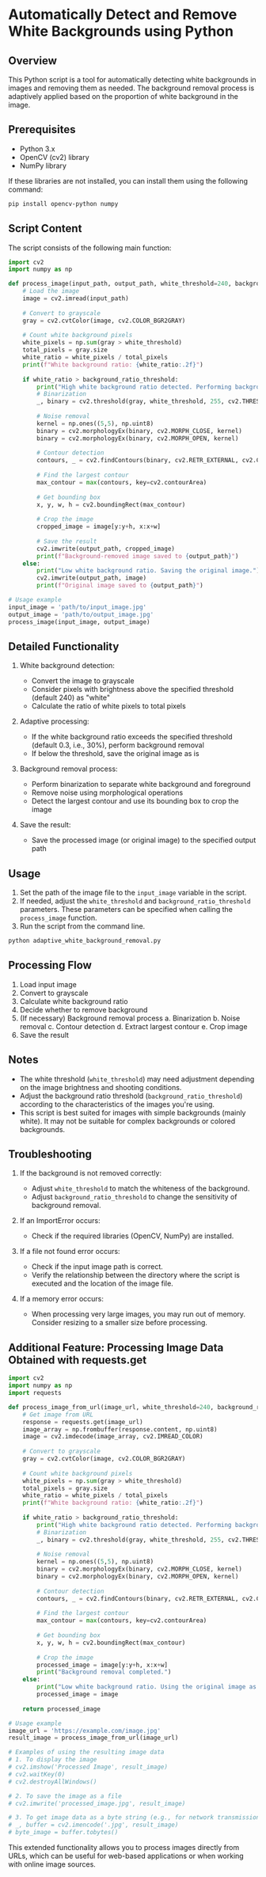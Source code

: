 # Automatically Detect and Remove White Backgrounds using Python

## Overview

This Python script is a tool for automatically detecting white backgrounds in images and removing them as needed. The background removal process is adaptively applied based on the proportion of white background in the image.

## Prerequisites

- Python 3.x
- OpenCV (cv2) library
- NumPy library

If these libraries are not installed, you can install them using the following command:

```bash
pip install opencv-python numpy
```

## Script Content

The script consists of the following main function:

```python
import cv2
import numpy as np

def process_image(input_path, output_path, white_threshold=240, background_ratio_threshold=0.3):
    # Load the image
    image = cv2.imread(input_path)
    
    # Convert to grayscale
    gray = cv2.cvtColor(image, cv2.COLOR_BGR2GRAY)
    
    # Count white background pixels
    white_pixels = np.sum(gray > white_threshold)
    total_pixels = gray.size
    white_ratio = white_pixels / total_pixels
    print(f"White background ratio: {white_ratio:.2f}")
    
    if white_ratio > background_ratio_threshold:
        print("High white background ratio detected. Performing background removal.")
        # Binarization
        _, binary = cv2.threshold(gray, white_threshold, 255, cv2.THRESH_BINARY_INV)
        
        # Noise removal
        kernel = np.ones((5,5), np.uint8)
        binary = cv2.morphologyEx(binary, cv2.MORPH_CLOSE, kernel)
        binary = cv2.morphologyEx(binary, cv2.MORPH_OPEN, kernel)
        
        # Contour detection
        contours, _ = cv2.findContours(binary, cv2.RETR_EXTERNAL, cv2.CHAIN_APPROX_SIMPLE)
        
        # Find the largest contour
        max_contour = max(contours, key=cv2.contourArea)
        
        # Get bounding box
        x, y, w, h = cv2.boundingRect(max_contour)
        
        # Crop the image
        cropped_image = image[y:y+h, x:x+w]
        
        # Save the result
        cv2.imwrite(output_path, cropped_image)
        print(f"Background-removed image saved to {output_path}")
    else:
        print("Low white background ratio. Saving the original image.")
        cv2.imwrite(output_path, image)
        print(f"Original image saved to {output_path}")

# Usage example
input_image = 'path/to/input_image.jpg'
output_image = 'path/to/output_image.jpg'
process_image(input_image, output_image)
```

## Detailed Functionality

1. White background detection:
   - Convert the image to grayscale
   - Consider pixels with brightness above the specified threshold (default 240) as "white"
   - Calculate the ratio of white pixels to total pixels

2. Adaptive processing:
   - If the white background ratio exceeds the specified threshold (default 0.3, i.e., 30%), perform background removal
   - If below the threshold, save the original image as is

3. Background removal process:
   - Perform binarization to separate white background and foreground
   - Remove noise using morphological operations
   - Detect the largest contour and use its bounding box to crop the image

4. Save the result:
   - Save the processed image (or original image) to the specified output path

## Usage

1. Set the path of the image file to the `input_image` variable in the script.
2. If needed, adjust the `white_threshold` and `background_ratio_threshold` parameters. These parameters can be specified when calling the `process_image` function.
3. Run the script from the command line.

```bash
python adaptive_white_background_removal.py
```

## Processing Flow

1. Load input image
2. Convert to grayscale
3. Calculate white background ratio
4. Decide whether to remove background
5. (If necessary) Background removal process
   a. Binarization
   b. Noise removal
   c. Contour detection
   d. Extract largest contour
   e. Crop image
6. Save the result

## Notes

- The white threshold (`white_threshold`) may need adjustment depending on the image brightness and shooting conditions.
- Adjust the background ratio threshold (`background_ratio_threshold`) according to the characteristics of the images you're using.
- This script is best suited for images with simple backgrounds (mainly white). It may not be suitable for complex backgrounds or colored backgrounds.

## Troubleshooting

1. If the background is not removed correctly:
   - Adjust `white_threshold` to match the whiteness of the background.
   - Adjust `background_ratio_threshold` to change the sensitivity of background removal.

2. If an ImportError occurs:
   - Check if the required libraries (OpenCV, NumPy) are installed.

3. If a file not found error occurs:
   - Check if the input image path is correct.
   - Verify the relationship between the directory where the script is executed and the location of the image file.

4. If a memory error occurs:
   - When processing very large images, you may run out of memory. Consider resizing to a smaller size before processing.

## Additional Feature: Processing Image Data Obtained with requests.get

```python
import cv2
import numpy as np
import requests

def process_image_from_url(image_url, white_threshold=240, background_ratio_threshold=0.3):
    # Get image from URL
    response = requests.get(image_url)
    image_array = np.frombuffer(response.content, np.uint8)
    image = cv2.imdecode(image_array, cv2.IMREAD_COLOR)
    
    # Convert to grayscale
    gray = cv2.cvtColor(image, cv2.COLOR_BGR2GRAY)
    
    # Count white background pixels
    white_pixels = np.sum(gray > white_threshold)
    total_pixels = gray.size
    white_ratio = white_pixels / total_pixels
    print(f"White background ratio: {white_ratio:.2f}")
    
    if white_ratio > background_ratio_threshold:
        print("High white background ratio detected. Performing background removal.")
        # Binarization
        _, binary = cv2.threshold(gray, white_threshold, 255, cv2.THRESH_BINARY_INV)
        
        # Noise removal
        kernel = np.ones((5,5), np.uint8)
        binary = cv2.morphologyEx(binary, cv2.MORPH_CLOSE, kernel)
        binary = cv2.morphologyEx(binary, cv2.MORPH_OPEN, kernel)
        
        # Contour detection
        contours, _ = cv2.findContours(binary, cv2.RETR_EXTERNAL, cv2.CHAIN_APPROX_SIMPLE)
        
        # Find the largest contour
        max_contour = max(contours, key=cv2.contourArea)
        
        # Get bounding box
        x, y, w, h = cv2.boundingRect(max_contour)
        
        # Crop the image
        processed_image = image[y:y+h, x:x+w]
        print("Background removal completed.")
    else:
        print("Low white background ratio. Using the original image as is.")
        processed_image = image
    
    return processed_image

# Usage example
image_url = 'https://example.com/image.jpg'
result_image = process_image_from_url(image_url)

# Examples of using the resulting image data
# 1. To display the image
# cv2.imshow('Processed Image', result_image)
# cv2.waitKey(0)
# cv2.destroyAllWindows()

# 2. To save the image as a file
# cv2.imwrite('processed_image.jpg', result_image)

# 3. To get image data as a byte string (e.g., for network transmission)
# _, buffer = cv2.imencode('.jpg', result_image)
# byte_image = buffer.tobytes()
```

This extended functionality allows you to process images directly from URLs, which can be useful for web-based applications or when working with online image sources.
